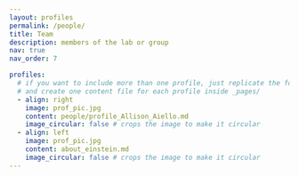 ```yaml
---
layout: profiles
permalink: /people/
title: Team
description: members of the lab or group
nav: true
nav_order: 7

profiles:
  # if you want to include more than one profile, just replicate the following block
  # and create one content file for each profile inside _pages/
  - align: right
    image: prof_pic.jpg
    content: people/profile_Allison_Aiello.md
    image_circular: false # crops the image to make it circular
  - align: left
    image: prof_pic.jpg
    content: about_einstein.md
    image_circular: false # crops the image to make it circular
---
```

